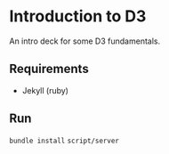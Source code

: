 # Introduction to D3

An intro deck for some D3 fundamentals.

## Requirements

* Jekyll (ruby)

## Run

`bundle install`
`script/server`
